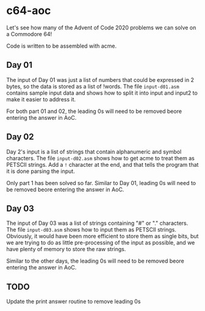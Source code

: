 # c64-aoc
Let's see how many of the Advent of Code 2020 problems we can solve on a Commodore 64!

Code is written to be assembled with acme.

## Day 01

The input of Day 01 was just a list of numbers that could be expressed in 2 bytes, so the data is stored as a list of !words. The file `input-d01.asm` contains sample input data and shows how to split it into input and input2 to make it easier to address it.

For both part 01 and 02, the leading 0s will need to be removed beore entering the answer in AoC.


## Day 02
Day 2's input is a list of strings that contain alphanumeric and symbol characters. The file `input-d02.asm` shows how to get acme to treat them as PETSCII strings. Add a `!` character at the end, and that tells the program that it is done parsing the input. 

Only part 1 has been solved so far. Similar to Day 01, leading 0s will need to be removed beore entering the answer in AoC.

## Day 03

The input of Day 03 was a list of strings containing "#" or "." characters. The file `input-d03.asm` shows how to input them as PETSCII strings.  Obviously, it would have been more efficient to store them as single bits, but we are trying to do as little pre-processing of the input as possible, and we have plenty of memory to store the raw strings.

Similar to the other days, the leading 0s will need to be removed beore entering the answer in AoC.

## TODO

Update the print answer routine to remove leading 0s
